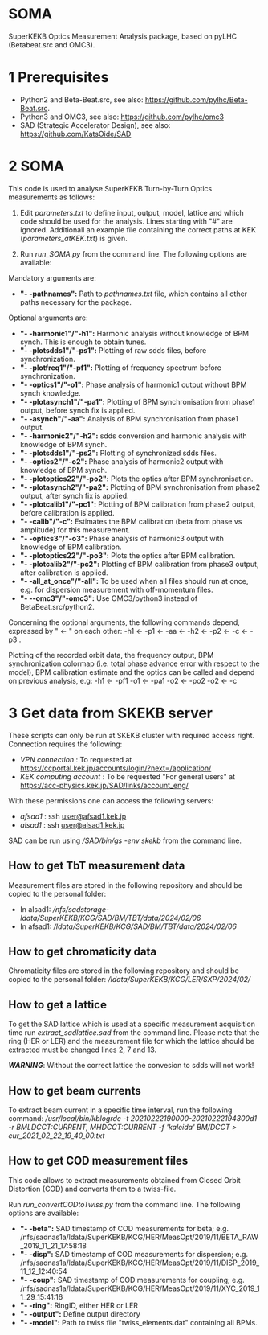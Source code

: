 # SOMA
SuperKEKB Optics Measurement Analysis package, based on pyLHC (Betabeat.src and OMC3).


# 1 Prerequisites

- Python2 and Beta-Beat.src, see also:  https://github.com/pylhc/Beta-Beat.src.
- Python3 and OMC3, see also: https://github.com/pylhc/omc3
- SAD (Strategic Accelerator Design), see also: https://github.com/KatsOide/SAD


# 2 SOMA

This code is used to analyse SuperKEKB Turn-by-Turn Optics measurements as follows:

1) Edit *parameters.txt* to define input, output, model, lattice and which code should be used for the analysis. Lines starting with "#" are ignored. Additionall an example file containing the correct paths at KEK (*parameters_atKEK.txt*) is given.

2) Run *run\_SOMA.py* from the command line. The following options are available:

Mandatory arguments are:
- **"- -pathnames":**
Path to *pathnames.txt* file, which contains all other paths necessary for the package.

Optional arguments are:
- **"- -harmonic1"/"-h1":**
Harmonic analysis without knowledge of BPM synch. This is enough to obtain tunes.
- **"- -plotsdds1"/"-ps1":**
Plotting of raw sdds files, before synchronization.
- **"- -plotfreq1"/"-pf1":**
Plotting of frequency spectrum before synchronization.
- **"- -optics1"/"-o1":**
Phase analysis of harmonic1 output without BPM synch knowledge.
- **"- -plotasynch1"/"-pa1":**
Plotting of BPM synchronisation from phase1 output, before synch fix is applied.
- **"- -asynch"/"-aa":**
Analysis of BPM synchronisation from phase1 output.
- **"- -harmonic2"/"-h2":**
sdds conversion and harmonic analysis with knowledge of BPM synch.
- **"- -plotsdds1"/"-ps2":**
Plotting of synchronized sdds files.
- **"- -optics2"/"-o2":**
Phase analysis of harmonic2 output with knowledge of BPM synch.
- **"- -plotoptics22"/"-po2":**
Plots the optics after BPM synchronisation.
- **"- -plotasynch2"/"-pa2":**
Plotting of BPM synchronisation from phase2 output, after synch fix is applied.
- **"- -plotcalib1"/"-pc1":**
Plotting of BPM calibration from phase2 output, before calibration is applied.
- **"- -calib"/"-c":**
Estimates the BPM calibration (beta from phase vs amplitude) for this measurement.
- **"- -optics3"/"-o3":**
Phase analysis of harmonic3 output with knowledge of BPM calibration.
- **"- -plotoptics22"/"-po3":**
Plots the optics after BPM calibration.
- **"- -plotcalib2"/"-pc2":**
Plotting of BPM calibration from phase3 output, after calibration is applied.
- **"- -all_at_once"/"-all":**
To be used when all files should run at once, e.g. for dispersion measurement with off-momentum files.
- **"- --omc3"/"-omc3":**
Use OMC3/python3 instead of BetaBeat.src/python2.


Concerning the optional arguments, the following commands depend, expressed by " <- " on each other:
    -h1 <- -p1 <- -aa <- -h2 <- -p2 <- -c <- -p3 .

Plotting of the recorded orbit data, the frequency output, BPM synchronization colormap (i.e. total phase advance error with respect to the model), BPM calibration estimate and the optics can be called and depend on previous analysis, e.g:
    -h1 <- -pf1
    -o1 <- -pa1
    -o2 <- -po2
    -o2 <- -c


# 3 Get data from SKEKB server 

These scripts can only be run at SKEKB cluster with required access right. Connection requires the following: 

- *VPN connection* : To requested at https://ccportal.kek.jp/accounts/login/?next=/application/
- *KEK computing account* : To be requested "For general users" at https://acc-physics.kek.jp/SAD/links/account_eng/

With these permissions one can access the following servers:
- *afsad1* : ssh user@afsad1.kek.jp
- *alsad1* : ssh user@alsad1.kek.jp

SAD can be run using */SAD/bin/gs -env skekb* from the command line.


## How to get TbT measurement data

Measurement files are stored in the following repository and should be copied to the personal folder:
- In alsad1: */nfs/sadstorage-ldata/SuperKEKB/KCG/SAD/BM/TBT/data/2024/02/06*
- In afsad1: */ldata/SuperKEKB/KCG/SAD/BM/TBT/data/2024/02/06*


## How to get chromaticity data

Chromaticity files are stored in the following repository and should be copied to the personal folder:
*/ldata/SuperKEKB/KCG/LER/SXP/2024/02/*


## How to get a lattice

To get the SAD lattice which is used at a specific measurement acquisition time run *extract\_sadlattice.sad* from the command line. Please note that the ring (HER or LER) and the measurement file for which the lattice should be extracted must be changed lines 2, 7 and 13. 

***WARNING***: Without the correct lattice the convesion to sdds will not work!


## How to get beam currents

To extract beam current in a specific time interval, run the following command:
*/usr/local/bin/kblogrdc -t 20210222190000-20210222194300d1 -r BMLDCCT:CURRENT, MHDCCT:CURRENT -f 'kaleida' BM/DCCT > cur_2021_02_22_19_40_00.txt*


## How to get COD measurement files

This code allows to extract measurements obtained from Closed Orbit Distortion (COD) and converts them to a twiss-file.

Run *run\_convertCODtoTwiss.py* from the command line. The following options are available:

- **"- -beta":**
SAD timestamp of COD measurements for beta;
e.g. /nfs/sadnas1a/ldata/SuperKEKB/KCG/HER/MeasOpt/2019/11/BETA_RAW_2019_11_21_17:58:18
- **"- -disp":**
SAD timestamp of COD measurements for dispersion; 
e.g. /nfs/sadnas1a/ldata/SuperKEKB/KCG/HER/MeasOpt/2019/11/DISP_2019_11_12_12:40:54
- **"- -coup":**
SAD timestamp of COD measurements for coupling; 
e.g. /nfs/sadnas1a/ldata/SuperKEKB/KCG/HER/MeasOpt/2019/11/XYC_2019_11_29_15:41:16
- **"- -ring":**
RingID, either HER or LER
- **"- -output":**
Define output directory
- **"- -model":**
Path to twiss file "twiss_elements.dat" containing all BPMs.